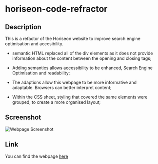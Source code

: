 # horiseon-code-refractor

## Description

This is a refactor of the Horiseon website to improve search engine optimisation and accesibility. 

- semantic HTML replaced all of the div elements as it does not provide information about the content between the opening and closing tags;

- Adding semantics allows accessibility to be enhanced, Search Engine Optimisation and readability;

- The adaptions allow this webpage to be more informative and adaptable. Browsers can better interpret content;

- Within the CSS sheet, styling that covered the same elements were grouped, to create a more organised layout;

## Screenshot

![Webpage Screenshot](assets/images/Horiseon%20Webpage%20Preview.png)

## Link
You can find the webpage [here](https://marianapcs.github.io/horiseon-code-refractor/)
